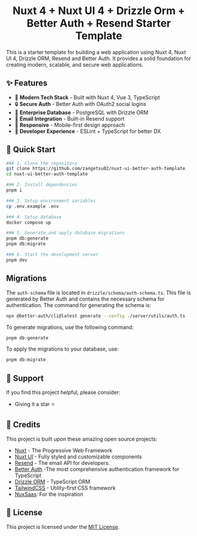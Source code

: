 
<h1 align="center">Nuxt 4 + Nuxt UI 4 + Drizzle Orm + Better Auth + Resend Starter Template</h1>

This is a starter template for building a web application using Nuxt 4, Nuxt UI 4, Drizzle ORM, Resend and Better Auth. It provides a solid foundation for creating modern, scalable, and secure web applications.

## ✨ Features

- 🚀 **Modern Tech Stack** - Built with Nuxt 4, Vue 3, TypeScript
- 🔒 **Secure Auth** - Better Auth with OAuth2 social logins
- 💾 **Enterprise Database** - PostgreSQL with Drizzle ORM
- 📧 **Email Integration** - Built-in Resend support
- 📱 **Responsive** - Mobile-first design approach
- 🎯 **Developer Experience** - ESLint + TypeScript for better DX

## 🚀 Quick Start
```bash
### 1. Clone the repository
git clone https://github.com/zangetsu02/nuxt-ui-better-auth-template
cd nuxt-ui-better-auth-template

### 2. Install dependencies
pnpm i

### 3. Setup environment variables
cp .env.example .env

### 4. Setup database 
docker compose up 

### 5. Generate and apply database migrations
pnpm db:generate
pnpm db:migrate

### 6. Start the development server
pnpm dev
```

## Migrations

The `auth-schema` file is located in `drizzle/schema/auth-schema.ts`. This file is generated by Better Auth and contains the necessary schema for authentication.
The command for generating the schema is:
```bash
npx @better-auth/cli@latest generate --config ./server/utils/auth.ts
```

To generate migrations, use the following command:
```bash
pnpm db:generate
```

To apply the migrations to your database, use:
```bash
pnpm db:migrate
```

## 🌟 Support

If you find this project helpful, please consider:
- Giving it a star ⭐

## 🙏 Credits
This project is built upon these amazing open source projects:
- [Nuxt](https://nuxt.com) - The Progressive Web Framework
- [Nuxt UI](https://ui.nuxt.com) - Fully styled and customizable components
- [Resend](https://resend.com/docs/dashboard/emails/introduction) - The email API for developers.
- [Better Auth](https://github.com/better-auth/better-auth) -The most comprehensive authentication framework for TypeScript
- [Drizzle ORM](https://github.com/drizzle-team/drizzle-orm) - TypeScript ORM
- [TailwindCSS](https://tailwindcss.com) - Utility-first CSS framework
- [NuxSaas](https://github.com/NuxSaaS/NuxSaaS/tree/main): For the inspiration

## 📜 License
This project is licensed under the [MIT License](LICENSE).
